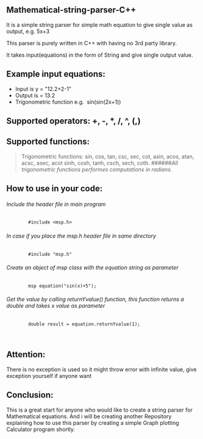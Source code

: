 ## Mathematical-string-parser-C++
It is a simple string parser for simple math equation to give single value as output, e.g. 5x+3

This parser is purely written in C++ with having no 3rd party library. 

It takes input(equations) in the form of String and give single output value. 

## Example input equations:
* Input is y = "12.2+2-1"
* Output is = 13.2
* Trigonometric function e.g.  sin(sin(2x+1))
         
## Supported operators: +, -, *, /, ^, (,) 

## Supported functions: 
> Trigonometric functions: sin, cos, tan, csc, sec, cot, asin, acos, atan, acsc, asec, acot sinh, cosh, tanh, csch, sech, coth.
######*All trigonometric functions performes computations in radians.*

## How to use in your code:
######      Include the header file in main program
            #include <msp.h> 
            
######      In case if you place the msp.h header file in same directory 
            #include "msp.h" 

######      Create an object of msp class with the equation string as parameter
            msp equation("sin(x)+5"); 

######      Get the value by calling returnYvalue() function, this function returns a double and takes x value as parameter
            double result = equation.returnYvalue(1); 
       
                     
## Attention:
There is no exception is used so it might throw error with infinite value, give exception yourself if anyone want 

## Conclusion: 
This is a great start for anyone who would like to create a string parser for Mathematical equations. And i will be creating another Repository explaining how to use this parser by creating a simple Graph plotting Calculator program shortly. 
           
